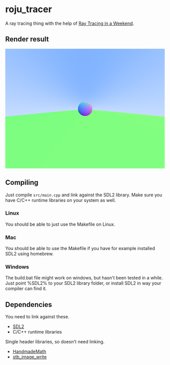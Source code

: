# roju_tracer
A ray tracing thing with the help of [Ray Tracing in a Weekend](http://www.realtimerendering.com/raytracing/Ray%20Tracing%20in%20a%20Weekend.pdf).

## Render result
![alt text](render.png "Render png")

## Compiling
Just compile `src/main.cpp` and link against the SDL2 library. Make sure you have C/C++ runtime libraries on your system as well.

### Linux
You should be able to just use the Makefile on Linux.

### Mac
You should be able to use the Makefile if you have for example installed SDL2 using homebrew.

### Windows
The build.bat file might work on windows, but hasn't been tested in a while. Just point %SDL2% to your SDL2 library folder, or install SDL2 in way your compiler can find it.

## Dependencies
You need to link against these.
- [SDL2](http://libsdl.org/)
- C/C++ runtime libraries

Single header libraries, so doesn't need linking.
- [HandmadeMath](https://github.com/HandmadeMath/Handmade-Math)
- [stb_image_write](https://github.com/nothings/stb)